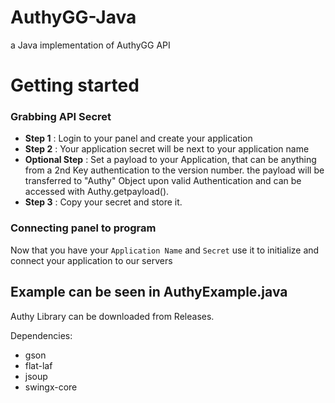# AuthyGG-Java
a Java implementation of AuthyGG API

# Getting started

### Grabbing API Secret

* **Step 1** : Login to your panel and create your application
* **Step 2** : Your application secret will be next to your application name
* **Optional Step** : Set a payload to your Application, that can be anything from a 2nd Key authentication to the version number. the payload will be transferred to "Authy" Object upon valid Authentication and can be accessed with Authy.getpayload().
* **Step 3** : Copy your secret and store it.


### Connecting panel to program
Now that you have your ``Application Name`` and ``Secret`` use it to initialize and connect your application to our servers

## Example can be seen in AuthyExample.java

Authy Library can be downloaded from Releases.

Dependencies:
* gson
* flat-laf
* jsoup
* swingx-core
